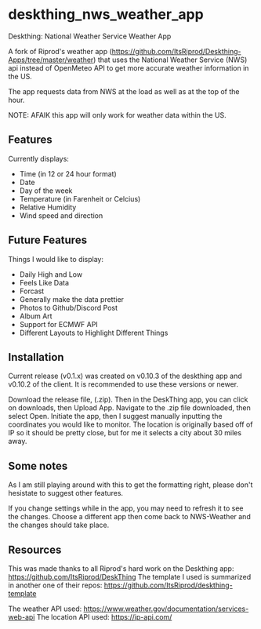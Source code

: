 # deskthing_nws_weather_app
Deskthing: National Weather Service Weather App 

A fork of Riprod's weather app (https://github.com/ItsRiprod/Deskthing-Apps/tree/master/weather) that uses the National Weather Service (NWS) api instead of OpenMeteo API to get more accurate weather information in the US.

The app requests data from NWS at the load as well as at the top of the hour.

NOTE: AFAIK this app will only work for weather data within the US. 

## Features

Currently displays:
- Time (in 12 or 24 hour format)
- Date
- Day of the week
- Temperature (in Farenheit or Celcius)
- Relative Humidity
- Wind speed and direction

## Future Features

Things I would like to display:
- Daily High and Low
- Feels Like Data
- Forcast
- Generally make the data prettier
- Photos to Github/Discord Post
- Album Art
- Support for ECMWF API
- Different Layouts to Highlight Different Things

## Installation

Current release (v0.1.x) was created on v0.10.3 of the deskthing app and v0.10.2 of the client. It is recommended to use these versions or newer. 

Download the release file, (.zip). Then in the DeskThing app, you can click on downloads, then Upload App.
Navigate to the .zip file downloaded, then select Open. 
Initiate the app, then I suggest manually inputting the coordinates you would like to monitor. The location is originally based off of IP so it should be pretty close, but for me it selects a city about 30 miles away. 

## Some notes

As I am still playing around with this to get the formatting right, please don't hesistate to suggest other features.

If you change settings while in the app, you may need to refresh it to see the changes. Choose a different app then come back to NWS-Weather and the changes should take place. 

## Resources

This was made thanks to all Riprod's hard work on the Deskthing app:    https://github.com/ItsRiprod/DeskThing
The template I used is summarized in another one of their repos:        https://github.com/ItsRiprod/deskthing-template

The weather API used:   https://www.weather.gov/documentation/services-web-api
The location API used:  https://ip-api.com/